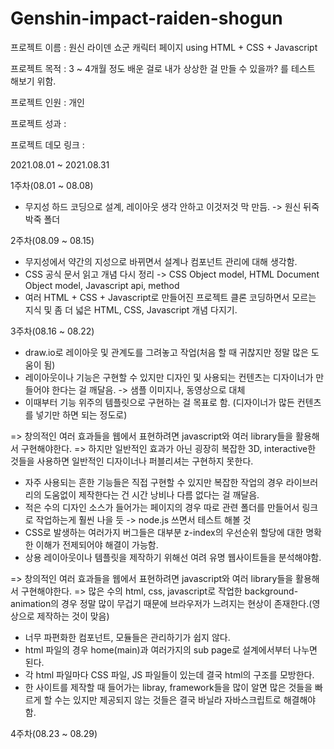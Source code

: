 # Genshin-impact-raiden-shogun

프로젝트 이름 : 원신 라이덴 쇼군 캐릭터 페이지 using HTML + CSS + Javascript

프로젝트 목적 : 3 ~ 4개월 정도 배운 걸로 내가 상상한 걸 만들 수 있을까? 를 테스트 해보기 위함.

프로젝트 인원 : 개인

프로젝트 성과 :

프로젝트 데모 링크 : 



2021.08.01 ~ 2021.08.31

1주차(08.01 ~ 08.08)
- 무지성 하드 코딩으로 설계, 레이아웃 생각 안하고 이것저것 막 만듬. -> 원신 뒤죽박죽 폴더

2주차(08.09 ~ 08.15)
- 무지성에서 약간의 지성으로 바뀌면서 설계나 컴포넌트 관리에 대해 생각함.
- CSS 공식 문서 읽고 개념 다시 정리 -> CSS Object model, HTML Document Object model, Javascript api, method
- 여러 HTML + CSS + Javascript로 만들어진 프로젝트 클론 코딩하면서 모르는 지식 및 좀 더 넓은 HTML, CSS, Javascript 개념 다지기.

3주차(08.16 ~ 08.22)
- draw.io로 레이아웃 및 관계도를 그려놓고 작업(처음 할 때 귀찮지만 정말 많은 도움이 됨)
- 레이아웃이나 기능은 구현할 수 있지만 디자인 및 사용되는 컨텐츠는 디자이너가 만들어야 한다는 걸 깨달음. -> 샘플 이미지나, 동영상으로 대체
- 이때부터 기능 위주의 템플릿으로 구현하는 걸 목표로 함. (디자이너가 많든 컨텐츠를 넣기만 하면 되는 정도로)

=> 창의적인 여러 효과들을 웹에서 표현하려면 javascript와 여러 library들을 활용해서 구현해야한다. 
=> 하지만 일반적인 효과가 아닌 굉장히 복잡한 3D, interactive한 것들을 사용하면 일반적인 디자이너나 퍼블리셔는 구현하지 못한다.


- 자주 사용되는 흔한 기능들은 직접 구현할 수 있지만 복잡한 작업의 경우 라이브러리의 도움없이 제작한다는 건 시간 낭비나 다름 없다는 걸 깨달음.
- 적은 수의 디자인 소스가 들어가는 페이지의 경우 따로 관련 폴더를 만들어서 링크로 작업하는게 훨씬 나을 듯 -> node.js 쓰면서 테스트 해볼 것
- CSS로 발생하는 여러가지 버그들은 대부분 z-index의 우선순위 할당에 대한 명확한 이해가 전제되어야 해결이 가능함.
- 상용 레이아웃이나 템플릿을 제작하기 위해선 여려 유명 웹사이트들을 분석해야함.


=> 창의적인 여러 효과들을 웹에서 표현하려면 javascript와 여러 library들을 활용해서 구현해야한다. 
=> 많은 수의 html, css, javascript로 작업한 background-animation의 경우 정말 많이 무겁기 때문에 브라우저가 느려지는 현상이 존재한다.(영상으로 제작하는 것이 맞음)


- 너무 파편화한 컴포넌트, 모듈들은 관리하기가 쉽지 않다. 
- html 파일의 경우 home(main)과 여러가지의 sub page로 설계에서부터 나누면 된다.
- 각 html 파일마다 CSS 파일, JS 파일들이 있는데 결국 html의 구조를 모방한다.
- 한 사이트를 제작할 때 들어가는 libray, framework들을 많이 알면 많은 것들을 빠르게 할 수는 있지만 제공되지 않는 것들은 결국 바닐라 자바스크립트로 해결해야함. 


4주차(08.23 ~ 08.29)









